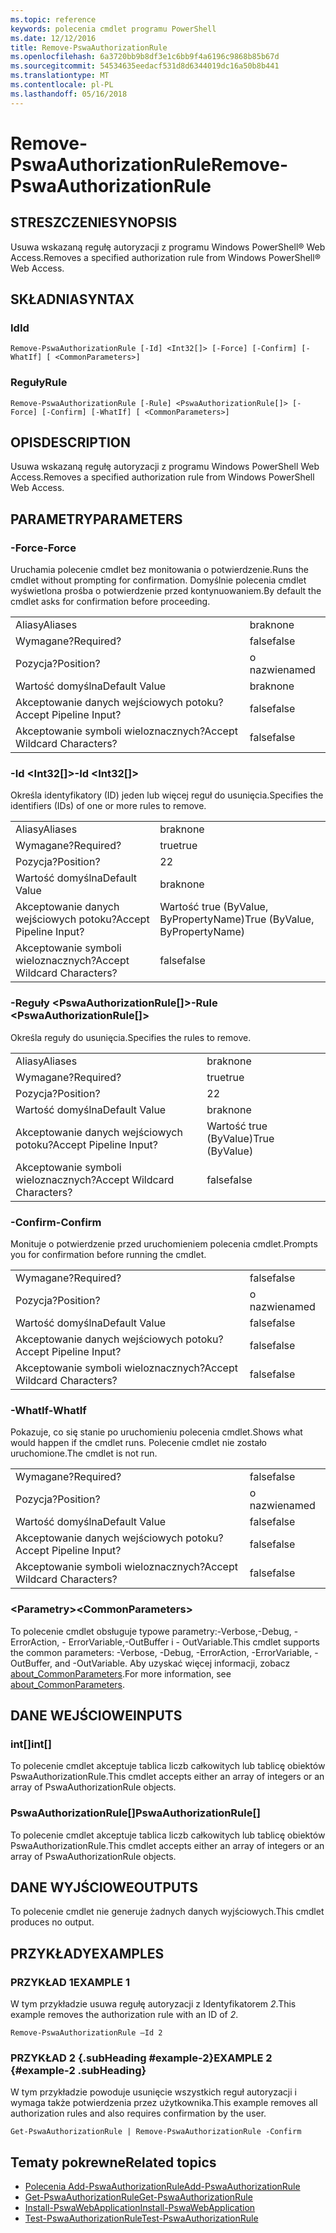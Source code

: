```yaml
---
ms.topic: reference
keywords: polecenia cmdlet programu PowerShell
ms.date: 12/12/2016
title: Remove-PswaAuthorizationRule
ms.openlocfilehash: 6a3720bb9b8df3e1c6bb9f4a6196c9868b85b67d
ms.sourcegitcommit: 54534635eedacf531d8d6344019dc16a50b8b441
ms.translationtype: MT
ms.contentlocale: pl-PL
ms.lasthandoff: 05/16/2018
---
```

# <a name="remove-pswaauthorizationrule"></a><span data-ttu-id="388e3-103">Remove-PswaAuthorizationRule</span><span class="sxs-lookup"><span data-stu-id="388e3-103">Remove-PswaAuthorizationRule</span></span>

## <a name="synopsis"></a><span data-ttu-id="388e3-104">STRESZCZENIE</span><span class="sxs-lookup"><span data-stu-id="388e3-104">SYNOPSIS</span></span>

<span data-ttu-id="388e3-105">Usuwa wskazaną regułę autoryzacji z programu Windows PowerShell® Web Access.</span><span class="sxs-lookup"><span data-stu-id="388e3-105">Removes a specified authorization rule from Windows PowerShell® Web Access.</span></span>

## <a name="syntax"></a><span data-ttu-id="388e3-106">SKŁADNIA</span><span class="sxs-lookup"><span data-stu-id="388e3-106">SYNTAX</span></span>

### <a name="id"></a><span data-ttu-id="388e3-107">Id</span><span class="sxs-lookup"><span data-stu-id="388e3-107">Id</span></span>
```
Remove-PswaAuthorizationRule [-Id] <Int32[]> [-Force] [-Confirm] [-WhatIf] [ <CommonParameters>]
```

### <a name="rule"></a><span data-ttu-id="388e3-108">Reguły</span><span class="sxs-lookup"><span data-stu-id="388e3-108">Rule</span></span>
```
Remove-PswaAuthorizationRule [-Rule] <PswaAuthorizationRule[]> [-Force] [-Confirm] [-WhatIf] [ <CommonParameters>]
```

## <a name="description"></a><span data-ttu-id="388e3-109">OPIS</span><span class="sxs-lookup"><span data-stu-id="388e3-109">DESCRIPTION</span></span>

<span data-ttu-id="388e3-110">Usuwa wskazaną regułę autoryzacji z programu Windows PowerShell Web Access.</span><span class="sxs-lookup"><span data-stu-id="388e3-110">Removes a specified authorization rule from Windows PowerShell Web Access.</span></span>

## <a name="parameters"></a><span data-ttu-id="388e3-111">PARAMETRY</span><span class="sxs-lookup"><span data-stu-id="388e3-111">PARAMETERS</span></span>

### <a name="-force"></a><span data-ttu-id="388e3-112">-Force</span><span class="sxs-lookup"><span data-stu-id="388e3-112">-Force</span></span>

<span data-ttu-id="388e3-113">Uruchamia polecenie cmdlet bez monitowania o potwierdzenie.</span><span class="sxs-lookup"><span data-stu-id="388e3-113">Runs the cmdlet without prompting for confirmation.</span></span> <span data-ttu-id="388e3-114">Domyślnie polecenia cmdlet wyświetlona prośba o potwierdzenie przed kontynuowaniem.</span><span class="sxs-lookup"><span data-stu-id="388e3-114">By default the cmdlet asks for confirmation before proceeding.</span></span>

|||
|-|-|
| <span data-ttu-id="388e3-115">Aliasy</span><span class="sxs-lookup"><span data-stu-id="388e3-115">Aliases</span></span>                              | <span data-ttu-id="388e3-116">brak</span><span class="sxs-lookup"><span data-stu-id="388e3-116">none</span></span>                                 |
| <span data-ttu-id="388e3-117">Wymagane?</span><span class="sxs-lookup"><span data-stu-id="388e3-117">Required?</span></span>                            | <span data-ttu-id="388e3-118">false</span><span class="sxs-lookup"><span data-stu-id="388e3-118">false</span></span>                                |
| <span data-ttu-id="388e3-119">Pozycja?</span><span class="sxs-lookup"><span data-stu-id="388e3-119">Position?</span></span>                            | <span data-ttu-id="388e3-120">o nazwie</span><span class="sxs-lookup"><span data-stu-id="388e3-120">named</span></span>                                |
| <span data-ttu-id="388e3-121">Wartość domyślna</span><span class="sxs-lookup"><span data-stu-id="388e3-121">Default Value</span></span>                        | <span data-ttu-id="388e3-122">brak</span><span class="sxs-lookup"><span data-stu-id="388e3-122">none</span></span>                                 |
| <span data-ttu-id="388e3-123">Akceptowanie danych wejściowych potoku?</span><span class="sxs-lookup"><span data-stu-id="388e3-123">Accept Pipeline Input?</span></span>               | <span data-ttu-id="388e3-124">false</span><span class="sxs-lookup"><span data-stu-id="388e3-124">false</span></span>                                |
| <span data-ttu-id="388e3-125">Akceptowanie symboli wieloznacznych?</span><span class="sxs-lookup"><span data-stu-id="388e3-125">Accept Wildcard Characters?</span></span>          | <span data-ttu-id="388e3-126">false</span><span class="sxs-lookup"><span data-stu-id="388e3-126">false</span></span>                                |

### <a name="-id-ltint32gt"></a><span data-ttu-id="388e3-127">-Id &lt;Int32\[\]&gt;</span><span class="sxs-lookup"><span data-stu-id="388e3-127">-Id &lt;Int32\[\]&gt;</span></span>

<span data-ttu-id="388e3-128">Określa identyfikatory (ID) jeden lub więcej reguł do usunięcia.</span><span class="sxs-lookup"><span data-stu-id="388e3-128">Specifies the identifiers (IDs) of one or more rules to remove.</span></span>

|||
|-|-|
| <span data-ttu-id="388e3-129">Aliasy</span><span class="sxs-lookup"><span data-stu-id="388e3-129">Aliases</span></span>                              | <span data-ttu-id="388e3-130">brak</span><span class="sxs-lookup"><span data-stu-id="388e3-130">none</span></span>                                 |
| <span data-ttu-id="388e3-131">Wymagane?</span><span class="sxs-lookup"><span data-stu-id="388e3-131">Required?</span></span>                            | <span data-ttu-id="388e3-132">true</span><span class="sxs-lookup"><span data-stu-id="388e3-132">true</span></span>                                 |
| <span data-ttu-id="388e3-133">Pozycja?</span><span class="sxs-lookup"><span data-stu-id="388e3-133">Position?</span></span>                            | <span data-ttu-id="388e3-134">2</span><span class="sxs-lookup"><span data-stu-id="388e3-134">2</span></span>                                    |
| <span data-ttu-id="388e3-135">Wartość domyślna</span><span class="sxs-lookup"><span data-stu-id="388e3-135">Default Value</span></span>                        | <span data-ttu-id="388e3-136">brak</span><span class="sxs-lookup"><span data-stu-id="388e3-136">none</span></span>                                 |
| <span data-ttu-id="388e3-137">Akceptowanie danych wejściowych potoku?</span><span class="sxs-lookup"><span data-stu-id="388e3-137">Accept Pipeline Input?</span></span>               | <span data-ttu-id="388e3-138">Wartość true (ByValue, ByPropertyName)</span><span class="sxs-lookup"><span data-stu-id="388e3-138">True (ByValue, ByPropertyName)</span></span>       |
| <span data-ttu-id="388e3-139">Akceptowanie symboli wieloznacznych?</span><span class="sxs-lookup"><span data-stu-id="388e3-139">Accept Wildcard Characters?</span></span>          | <span data-ttu-id="388e3-140">false</span><span class="sxs-lookup"><span data-stu-id="388e3-140">false</span></span>                                |

### <a name="-rule-ltpswaauthorizationrulegt"></a><span data-ttu-id="388e3-141">-Reguły &lt;PswaAuthorizationRule\[\]&gt;</span><span class="sxs-lookup"><span data-stu-id="388e3-141">-Rule &lt;PswaAuthorizationRule\[\]&gt;</span></span>

<span data-ttu-id="388e3-142">Określa reguły do usunięcia.</span><span class="sxs-lookup"><span data-stu-id="388e3-142">Specifies the rules to remove.</span></span>

|||
|-|-|
| <span data-ttu-id="388e3-143">Aliasy</span><span class="sxs-lookup"><span data-stu-id="388e3-143">Aliases</span></span>                              | <span data-ttu-id="388e3-144">brak</span><span class="sxs-lookup"><span data-stu-id="388e3-144">none</span></span>                                 |
| <span data-ttu-id="388e3-145">Wymagane?</span><span class="sxs-lookup"><span data-stu-id="388e3-145">Required?</span></span>                            | <span data-ttu-id="388e3-146">true</span><span class="sxs-lookup"><span data-stu-id="388e3-146">true</span></span>                                 |
| <span data-ttu-id="388e3-147">Pozycja?</span><span class="sxs-lookup"><span data-stu-id="388e3-147">Position?</span></span>                            | <span data-ttu-id="388e3-148">2</span><span class="sxs-lookup"><span data-stu-id="388e3-148">2</span></span>                                    |
| <span data-ttu-id="388e3-149">Wartość domyślna</span><span class="sxs-lookup"><span data-stu-id="388e3-149">Default Value</span></span>                        | <span data-ttu-id="388e3-150">brak</span><span class="sxs-lookup"><span data-stu-id="388e3-150">none</span></span>                                 |
| <span data-ttu-id="388e3-151">Akceptowanie danych wejściowych potoku?</span><span class="sxs-lookup"><span data-stu-id="388e3-151">Accept Pipeline Input?</span></span>               | <span data-ttu-id="388e3-152">Wartość true (ByValue)</span><span class="sxs-lookup"><span data-stu-id="388e3-152">True (ByValue)</span></span>                       |
| <span data-ttu-id="388e3-153">Akceptowanie symboli wieloznacznych?</span><span class="sxs-lookup"><span data-stu-id="388e3-153">Accept Wildcard Characters?</span></span>          | <span data-ttu-id="388e3-154">false</span><span class="sxs-lookup"><span data-stu-id="388e3-154">false</span></span>                                |

### <a name="-confirm"></a><span data-ttu-id="388e3-155">-Confirm</span><span class="sxs-lookup"><span data-stu-id="388e3-155">-Confirm</span></span>

<span data-ttu-id="388e3-156">Monituje o potwierdzenie przed uruchomieniem polecenia cmdlet.</span><span class="sxs-lookup"><span data-stu-id="388e3-156">Prompts you for confirmation before running the cmdlet.</span></span>

|||
|-|-|
| <span data-ttu-id="388e3-157">Wymagane?</span><span class="sxs-lookup"><span data-stu-id="388e3-157">Required?</span></span>                            | <span data-ttu-id="388e3-158">false</span><span class="sxs-lookup"><span data-stu-id="388e3-158">false</span></span>                                |
| <span data-ttu-id="388e3-159">Pozycja?</span><span class="sxs-lookup"><span data-stu-id="388e3-159">Position?</span></span>                            | <span data-ttu-id="388e3-160">o nazwie</span><span class="sxs-lookup"><span data-stu-id="388e3-160">named</span></span>                                |
| <span data-ttu-id="388e3-161">Wartość domyślna</span><span class="sxs-lookup"><span data-stu-id="388e3-161">Default Value</span></span>                        | <span data-ttu-id="388e3-162">false</span><span class="sxs-lookup"><span data-stu-id="388e3-162">false</span></span>                                |
| <span data-ttu-id="388e3-163">Akceptowanie danych wejściowych potoku?</span><span class="sxs-lookup"><span data-stu-id="388e3-163">Accept Pipeline Input?</span></span>               | <span data-ttu-id="388e3-164">false</span><span class="sxs-lookup"><span data-stu-id="388e3-164">false</span></span>                                |
| <span data-ttu-id="388e3-165">Akceptowanie symboli wieloznacznych?</span><span class="sxs-lookup"><span data-stu-id="388e3-165">Accept Wildcard Characters?</span></span>          | <span data-ttu-id="388e3-166">false</span><span class="sxs-lookup"><span data-stu-id="388e3-166">false</span></span>                                |

### <a name="-whatif"></a><span data-ttu-id="388e3-167">-WhatIf</span><span class="sxs-lookup"><span data-stu-id="388e3-167">-WhatIf</span></span>

<span data-ttu-id="388e3-168">Pokazuje, co się stanie po uruchomieniu polecenia cmdlet.</span><span class="sxs-lookup"><span data-stu-id="388e3-168">Shows what would happen if the cmdlet runs.</span></span> <span data-ttu-id="388e3-169">Polecenie cmdlet nie zostało uruchomione.</span><span class="sxs-lookup"><span data-stu-id="388e3-169">The cmdlet is not run.</span></span>

|||
|-|-|
| <span data-ttu-id="388e3-170">Wymagane?</span><span class="sxs-lookup"><span data-stu-id="388e3-170">Required?</span></span>                            | <span data-ttu-id="388e3-171">false</span><span class="sxs-lookup"><span data-stu-id="388e3-171">false</span></span>                                |
| <span data-ttu-id="388e3-172">Pozycja?</span><span class="sxs-lookup"><span data-stu-id="388e3-172">Position?</span></span>                            | <span data-ttu-id="388e3-173">o nazwie</span><span class="sxs-lookup"><span data-stu-id="388e3-173">named</span></span>                                |
| <span data-ttu-id="388e3-174">Wartość domyślna</span><span class="sxs-lookup"><span data-stu-id="388e3-174">Default Value</span></span>                        | <span data-ttu-id="388e3-175">false</span><span class="sxs-lookup"><span data-stu-id="388e3-175">false</span></span>                                |
| <span data-ttu-id="388e3-176">Akceptowanie danych wejściowych potoku?</span><span class="sxs-lookup"><span data-stu-id="388e3-176">Accept Pipeline Input?</span></span>               | <span data-ttu-id="388e3-177">false</span><span class="sxs-lookup"><span data-stu-id="388e3-177">false</span></span>                                |
| <span data-ttu-id="388e3-178">Akceptowanie symboli wieloznacznych?</span><span class="sxs-lookup"><span data-stu-id="388e3-178">Accept Wildcard Characters?</span></span>          | <span data-ttu-id="388e3-179">false</span><span class="sxs-lookup"><span data-stu-id="388e3-179">false</span></span>                                |

### <a name="ltcommonparametersgt"></a><span data-ttu-id="388e3-180">&lt;Parametry&gt;</span><span class="sxs-lookup"><span data-stu-id="388e3-180">&lt;CommonParameters&gt;</span></span>

<span data-ttu-id="388e3-181">To polecenie cmdlet obsługuje typowe parametry:-Verbose,-Debug, - ErrorAction, - ErrorVariable,-OutBuffer i - OutVariable.</span><span class="sxs-lookup"><span data-stu-id="388e3-181">This cmdlet supports the common parameters: -Verbose, -Debug, -ErrorAction, -ErrorVariable, -OutBuffer, and -OutVariable.</span></span>
<span data-ttu-id="388e3-182">Aby uzyskać więcej informacji, zobacz [about_CommonParameters](http://go.microsoft.com/fwlink/p/?LinkID=113216).</span><span class="sxs-lookup"><span data-stu-id="388e3-182">For more information, see [about_CommonParameters](http://go.microsoft.com/fwlink/p/?LinkID=113216).</span></span>

## <a name="inputs"></a><span data-ttu-id="388e3-183">DANE WEJŚCIOWE</span><span class="sxs-lookup"><span data-stu-id="388e3-183">INPUTS</span></span>

### <a name="int"></a><span data-ttu-id="388e3-184">int\[\]</span><span class="sxs-lookup"><span data-stu-id="388e3-184">int\[\]</span></span>

<span data-ttu-id="388e3-185">To polecenie cmdlet akceptuje tablica liczb całkowitych lub tablicę obiektów PswaAuthorizationRule.</span><span class="sxs-lookup"><span data-stu-id="388e3-185">This cmdlet accepts either an array of integers or an array of PswaAuthorizationRule objects.</span></span>

### <a name="pswaauthorizationrule"></a><span data-ttu-id="388e3-186">PswaAuthorizationRule\[\]</span><span class="sxs-lookup"><span data-stu-id="388e3-186">PswaAuthorizationRule\[\]</span></span>

<span data-ttu-id="388e3-187">To polecenie cmdlet akceptuje tablica liczb całkowitych lub tablicę obiektów PswaAuthorizationRule.</span><span class="sxs-lookup"><span data-stu-id="388e3-187">This cmdlet accepts either an array of integers or an array of PswaAuthorizationRule objects.</span></span>

## <a name="outputs"></a><span data-ttu-id="388e3-188">DANE WYJŚCIOWE</span><span class="sxs-lookup"><span data-stu-id="388e3-188">OUTPUTS</span></span>

<span data-ttu-id="388e3-189">To polecenie cmdlet nie generuje żadnych danych wyjściowych.</span><span class="sxs-lookup"><span data-stu-id="388e3-189">This cmdlet produces no output.</span></span>

## <a name="examples"></a><span data-ttu-id="388e3-190">PRZYKŁADY</span><span class="sxs-lookup"><span data-stu-id="388e3-190">EXAMPLES</span></span>

### <a name="example-1"></a><span data-ttu-id="388e3-191">PRZYKŁAD 1</span><span class="sxs-lookup"><span data-stu-id="388e3-191">EXAMPLE 1</span></span>

<span data-ttu-id="388e3-192">W tym przykładzie usuwa regułę autoryzacji z Identyfikatorem *2*.</span><span class="sxs-lookup"><span data-stu-id="388e3-192">This example removes the authorization rule with an ID of *2*.</span></span>

```
Remove-PswaAuthorizationRule –Id 2
```

### <a name="example-2-example-2-subheading"></a><span data-ttu-id="388e3-193">PRZYKŁAD 2 {.subHeading #example-2}</span><span class="sxs-lookup"><span data-stu-id="388e3-193">EXAMPLE 2 {#example-2 .subHeading}</span></span>

<span data-ttu-id="388e3-194">W tym przykładzie powoduje usunięcie wszystkich reguł autoryzacji i wymaga także potwierdzenia przez użytkownika.</span><span class="sxs-lookup"><span data-stu-id="388e3-194">This example removes all authorization rules and also requires confirmation by the user.</span></span>

```
Get-PswaAuthorizationRule | Remove-PswaAuthorizationRule -Confirm
```

## <a name="related-topics"></a><span data-ttu-id="388e3-195">Tematy pokrewne</span><span class="sxs-lookup"><span data-stu-id="388e3-195">Related topics</span></span>

- [<span data-ttu-id="388e3-196">Polecenia Add-PswaAuthorizationRule</span><span class="sxs-lookup"><span data-stu-id="388e3-196">Add-PswaAuthorizationRule</span></span>](add-pswaauthorizationrule.md)
- [<span data-ttu-id="388e3-197">Get-PswaAuthorizationRule</span><span class="sxs-lookup"><span data-stu-id="388e3-197">Get-PswaAuthorizationRule</span></span>](get-pswaauthorizationrule.md)
- [<span data-ttu-id="388e3-198">Install-PswaWebApplication</span><span class="sxs-lookup"><span data-stu-id="388e3-198">Install-PswaWebApplication</span></span>](install-pswawebapplication.md)
- [<span data-ttu-id="388e3-199">Test-PswaAuthorizationRule</span><span class="sxs-lookup"><span data-stu-id="388e3-199">Test-PswaAuthorizationRule</span></span>](test-pswaauthorizationrule.md)